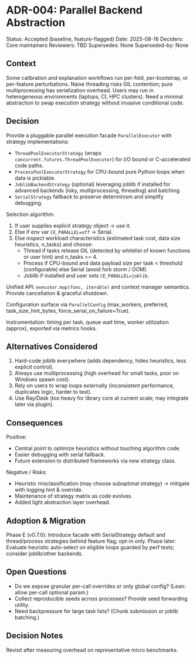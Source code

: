 # ADR-004: Parallel Backend Abstraction

Status: Accepted (baseline, feature-flagged)
Date: 2025-08-16
Deciders: Core maintainers
Reviewers: TBD
Supersedes: None
Superseded-by: None

## Context

Some calibration and explanation workflows run per-fold, per-bootstrap, or per-feature perturbations. Naive threading risks GIL contention; pure multiprocessing has serialization overhead. Users may run in heterogeneous environments (laptops, CI, HPC clusters). Need a minimal abstraction to swap execution strategy without invasive conditional code.

## Decision

Provide a pluggable parallel execution facade `ParallelExecutor` with strategy implementations:

- `ThreadPoolExecutorStrategy` (wraps `concurrent.futures.ThreadPoolExecutor`) for I/O bound or C-accelerated code paths.
- `ProcessPoolExecutorStrategy` for CPU-bound pure Python loops when data is picklable.
- `JoblibBackendStrategy` (optional) leveraging joblib if installed for advanced backends (loky, multiprocessing, threading) and batching.
- `SerialStrategy` fallback to preserve determinism and simplify debugging.

Selection algorithm:

1. If user supplies explicit strategy object -> use it.
2. Else if env var `CE_PARALLEL=off` -> Serial.
3. Else inspect workload characteristics (estimated task cost, data size heuristics, n_tasks) and choose:
   - Thread if tasks release GIL (detected by whitelist of known functions or user hint) and n_tasks >= 4.
   - Process if CPU-bound and data payload size per task < threshold (configurable) else Serial (avoid fork storm / OOM).
   - Joblib if installed and user sets `CE_PARALLEL=joblib`.

Unified API: `executor.map(func, iterable)` and context manager semantics. Provide cancellation & graceful shutdown.

Configuration surface via `ParallelConfig` (max_workers, preferred, task_size_hint_bytes, force_serial_on_failure=True).

Instrumentation: timing per task, queue wait time, worker utilization (approx), exported via metrics hooks.

## Alternatives Considered

1. Hard-code joblib everywhere (adds dependency, hides heuristics, less explicit control).
2. Always use multiprocessing (high overhead for small tasks, poor on Windows spawn cost).
3. Rely on users to wrap loops externally (inconsistent performance, duplicates logic, harder to test).
4. Use Ray/Dask (too heavy for library core at current scale; may integrate later via plugin).

## Consequences

Positive:

- Central point to optimize heuristics without touching algorithm code.
- Easier debugging with serial fallback.
- Future extension to distributed frameworks via new strategy class.

Negative / Risks:

- Heuristic misclassification (may choose suboptimal strategy) -> mitigate with logging hint & override.
- Maintenance of strategy matrix as code evolves.
- Added light abstraction layer overhead.

## Adoption & Migration

Phase E (v0.7.0): Introduce facade with SerialStrategy default and thread/process strategies behind feature flag; opt-in only.
Phase later: Evaluate heuristic auto-select on eligible loops guarded by perf tests; consider joblib/other backends.

## Open Questions

- Do we expose granular per-call overrides or only global config? (Lean: allow per-call optional param.)
- Collect reproducible seeds across processes? Provide seed forwarding utility.
- Need backpressure for large task lists? (Chunk submission or joblib batching.)

## Decision Notes

Revisit after measuring overhead on representative micro benchmarks.
